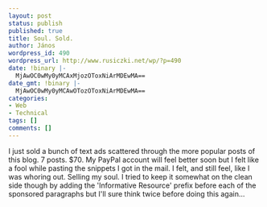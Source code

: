 ```yaml
---
layout: post
status: publish
published: true
title: Soul. Sold.
author: János
wordpress_id: 490
wordpress_url: http://www.rusiczki.net/wp/?p=490
date: !binary |-
  MjAwOC0wMy0yMCAxMjozOToxNiArMDEwMA==
date_gmt: !binary |-
  MjAwOC0wMy0yMCAwOTozOToxNiArMDEwMA==
categories:
- Web
- Technical
tags: []
comments: []
---
```

<p>I just sold a bunch of text ads scattered through the more popular posts of this blog. 7 posts. $70. My PayPal account will feel better soon but I felt like a fool while pasting the snippets I got in the mail. I felt, and still feel, like I was whoring out. Selling my soul. I tried to keep it somewhat on the clean side though by adding the 'Informative Resource' prefix before each of the sponsored paragraphs but I'll sure think twice before doing this again...</p>

